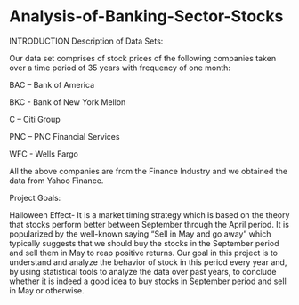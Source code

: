 # Analysis-of-Banking-Sector-Stocks

INTRODUCTION
Description of Data Sets:

Our data set comprises of stock prices of the following companies taken over a time period of 35 years with frequency of one month:

BAC – Bank of America

BKC - Bank of New York Mellon

C – Citi Group

PNC – PNC Financial Services

WFC - Wells Fargo

All the above companies are from the Finance Industry and we obtained the data from Yahoo Finance.

Project Goals:

Halloween Effect- It is a market timing strategy which is based on the theory that stocks perform better between September through the April period. It is popularized by the well-known saying “Sell in May and go away” which typically suggests that we should buy the stocks in the September period and sell them in May to reap positive returns. Our goal in this project is to understand and analyze the behavior of stock in this period every year and, by using statistical tools to analyze the data over past years, to conclude whether it is indeed a good idea to buy stocks in September period and sell in May or otherwise.
